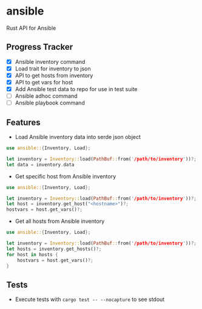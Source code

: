 # ansible
Rust API for Ansible

## Progress Tracker
- [X] Ansible inventory command
- [X] Load trait for inventory to json
- [X] API to get hosts from inventory
- [X] API to get vars for host
- [X] Add Ansible test data to repo for use in test suite
- [ ] Ansible adhoc command
- [ ] Ansible playbook command

## Features
- Load Ansible inventory data into serde json object
```rust
use ansible::{Inventory, Load};

let inventory = Inventory::load(PathBuf::from('/path/to/inventory'))?;
let data = inventory.data
```

- Get specific host from Ansible inventory
```rust
use ansible::{Inventory, Load};

let inventory = Inventory::load(PathBuf::from('/path/to/inventory'))?;
let host = inventory.get_host("<hostname>")?;
hostvars = host.get_vars()?;
```

- Get all hosts from Ansible inventory
```rust
use ansible::{Inventory, Load};

let inventory = Inventory::load(PathBuf::from('/path/to/inventory'))?;
let hosts = inventory.get_hosts()?;
for host in hosts {
    hostvars = host.get_vars()?;
}
```

## Tests
- Execute tests with `cargo test -- --nocapture` to see stdout